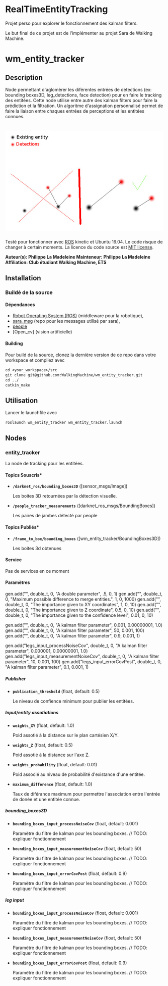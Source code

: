 # RealTimeEntityTracking

Projet perso pour explorer le fonctionnement des kalman filters.

Le but final de ce projet est de l'implémenter au projet Sara de Walking Machine.

# wm_entity_tracker

## Description

Node permettant d'aglomèrer les diférentes entrées de détections (ex: bounding boxes3D, leg_detections, face detection)
pour en faire le tracking des entitées.
Cette node utilise entre autre des kalman filters pour faire la prédiction et la filtration.
Un algoritme d'assignation personnalisé permet de faire la liaison entre chaques entrées de perceptions et les entitées connues. 
# ![Markdown Here logo](images/matching_algorithm.jpg)


Testé pour fonctionner avec [ROS] kinetic et Ubuntu 16.04. Le code risque de changer à certain moments.
La licence du code source est [MIT license](LICENSE).

**Auteur(s): Philippe La Madeleine
Mainteneur: Philippe La Madeleine  
Affiliation: Club étudiant Walking Machine, ÉTS**

## Installation

### Buildé de la source

#### Dépendances

- [Robot Operating System (ROS)](http://wiki.ros.org) (middleware pour la robotique),
- [sara_msg](https://github.com/WalkingMachine/sara_msgs) (repo pour les messages utilisé par sara),
- [people](https://github.com/WalkingMachine/people)
- [Open_cv] (vision artificielle)


#### Building

Pour build de la source, clonez la dernière version de ce repo dans votre workspace et compilez avec

	cd <your_workspace>/src
	git clone git@github.com:WalkingMachine/wm_entity_tracker.git
	cd ../
	catkin_make

## Utilisation

Lancer le launchfile avec

	roslaunch wm_entity_tracker wm_entity_tracker.launch


## Nodes

### entity_tracker

La node de tracking pour les entitées.


#### Topics Souscris*

* **`/darknet_ros/bounding_boxes3D`** ([sensor_msgs/Image])

	Les boites 3D retournées par la détection visuelle.

* **`/people_tracker_measurements`** ([darknet_ros_msgs/BoundingBoxes])

	Les paires de jambes détecté par people

#### Topics Publiés*

* **`/frame_to_box/bounding_boxes`** ([wm_entity_tracker/BoundingBoxes3D])

	Les boites 3d obtenues

#### Service
Pas de services en ce moment

#### Paramètres

gen.add("", double_t, 0,   "A double parameter",                               .5,     0,   1)
gen.add("", double_t, 0,      "Maximum possible difference to merge entities.",   1,     0,   1000)
gen.add("", double_t, 0,              "The importance given to XY coordinates",           1,      0,   10)
gen.add("", double_t, 0,               "The importance given to Z coordinate",             0.5,    0,   10)
gen.add("", double_t, 0,     "The importance given to the confidence level",     0.01,    0,   10)

gen.add("", double_t, 0,        "A kalman filter parameter",    0.001,  0.00000001, 1.0)
gen.add("", double_t, 0,    "A kalman filter parameter",    50,     0.001,     100)
gen.add("", double_t, 0,           "A kalman filter parameter",    0.9,    0.001,     1)

gen.add("legs_input_processNoiseCov", double_t, 0,        "A kalman filter parameter",    0.000001,  0.00000001, 1.0)
gen.add("legs_input_measurementNoiseCov", double_t, 0,    "A kalman filter parameter",    10,     0.001,     100)
gen.add("legs_input_errorCovPost", double_t, 0,           "A kalman filter parameter",    0.1,    0.001,     1)


##### Publisher
* **`publication_threshold`** (float, default: 0.5)

	Le niveau de confience minimum pour publier les entitées.
	
##### Input/entity assotiations
* **`weights_XY`** (float, default: 1.0)

	Poid assotié à la distance sur le plan cartésien X/Y.

* **`weights_Z`** (float, default: 0.5)

	Poid assotié à la distance sur l'axe Z.
	
* **`weights_probability`** (float, default: 0.01)

	Poid associé au niveau de probabilité d'existance d'une entitée.
	
* **`maximum_difference`** (float, default: 1.0)

	Taux de diférance maximum pour permettre l'association entre l'entrée de donée et une entitée connue.

##### bounding_boxes3D
* **`bounding_boxes_input_processNoiseCov`** (float, default: 0.001)

	Paramètre du filtre de kalman pour les bounding boxes. // TODO: expliquer fonctionnement
	
* **`bounding_boxes_input_measurementNoiseCov`** (float, default: 50)

	Paramètre du filtre de kalman pour les bounding boxes. // TODO: expliquer fonctionnement
	
* **`bounding_boxes_input_errorCovPost`** (float, default: 0.9)

	Paramètre du filtre de kalman pour les bounding boxes. // TODO: expliquer fonctionnement

##### leg input
* **`bounding_boxes_input_processNoiseCov`** (float, default: 0.001)

	Paramètre du filtre de kalman pour les bounding boxes. // TODO: expliquer fonctionnement
	
* **`bounding_boxes_input_measurementNoiseCov`** (float, default: 50)

	Paramètre du filtre de kalman pour les bounding boxes. // TODO: expliquer fonctionnement
	
* **`bounding_boxes_input_errorCovPost`** (float, default: 0.9)

	Paramètre du filtre de kalman pour les bounding boxes. // TODO: expliquer fonctionnement

[ROS]: http://www.ros.org
[rviz]: http://wiki.ros.org/rviz
[opencv]: http://wiki.ros.org/opencv3
[readme template]: https://github.com/ethz-asl/ros_best_practices/blob/master/ros_package_template/README.md

